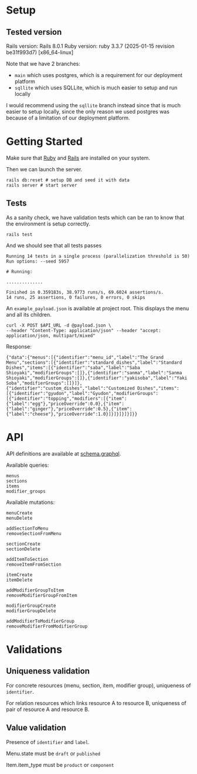 # Setup

## Tested version
Rails version: Rails 8.0.1
Ruby version: ruby 3.3.7 (2025-01-15 revision be31f993d7) [x86_64-linux]

Note that we have 2 branches:
* `main` which uses postgres, which is a requirement for our deployment platform
* `sqllite` which uses SQLLite, which is much easier to setup and run locally

I would recommend using the `sqllite` branch instead since that is much easier to setup locally, since the only reason we used postgres was because of a limitation of our deployment platform.

# Getting Started

Make sure that [Ruby](https://www.ruby-lang.org/en/documentation/installation/) and [Rails](https://guides.rubyonrails.org/install_ruby_on_rails.html) are installed on your system.

Then we can launch the server.

```
rails db:reset # setup DB and seed it with data
rails server # start server
```

## Tests

As a sanity check, we have validation tests which can be ran to know that the environment is setup correctly.

```
rails test
```

And we should see that all tests passes

```
Running 14 tests in a single process (parallelization threshold is 50)
Run options: --seed 5957

# Running:

..............

Finished in 0.359183s, 38.9773 runs/s, 69.6024 assertions/s.
14 runs, 25 assertions, 0 failures, 0 errors, 0 skips
```


An `example_payload.json` is available at project root.
This displays the menu and all its children.

```
curl -X POST $API_URL -d @payload.json \
--header "Content-Type: application/json" --header "accept: application/json, multipart/mixed" 
```

Response:

```
{"data":{"menus":[{"identifier":"menu_id","label":"The Grand Menu","sections":[{"identifier":"standard_dishes","label":"Standard Dishes","items":[{"identifier":"saba","label":"Saba Shioyaki","modifierGroups":[]},{"identifier":"sanma","label":"Sanma Shioyaki","modifierGroups":[]},{"identifier":"yakisoba","label":"Yaki Soba","modifierGroups":[]}]},{"identifier":"custom_dishes","label":"Customized Dishes","items":[{"identifier":"gyudon","label":"Gyudon","modifierGroups":[{"identifier":"topping","modifiers":[{"item":{"label":"egg"},"priceOverride":0.0},{"item":{"label":"ginger"},"priceOverride":0.5},{"item":{"label":"cheese"},"priceOverride":1.0}]}]}]}]}]}}
```

# API

API definitions are available at [schema.graphql](./schema.graphql).

Available queries:

```
menus
sections
items
modifier_groups
```


Available mutations:

```
menuCreate
menuDelete

addSectionToMenu
removeSectionFromMenu

sectionCreate
sectionDelete

addItemToSection
removeItemFromSection

itemCreate
itemDelete

addModifierGroupToItem
removeModifierGroupFromItem

modifierGroupCreate
modifierGroupDelete

addModifierToModifierGroup
removeModifierFromModifierGroup
```

# Validations

## Uniqueness validation

For concrete resources (menu, section, item, modifier group), uniqueness of `identifier`.

For relation resources which links resource A to resource B, uniqueness of pair of resource A and resource B.

## Value validation

Presence of `identifier` and `label`.

Menu.state must be `draft` or `published`

Item.item_type must be `product` or `component`

